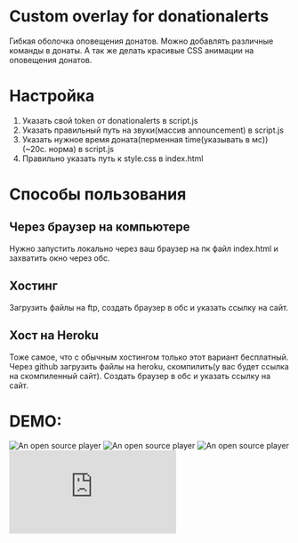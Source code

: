 # Custom overlay for donationalerts
Гибкая оболочка оповещения донатов.
Можно добавлять различные команды в донаты.
А так же делать красивые CSS анимации на оповещения донатов.

# Настройка
1) Указать свой token от donationalerts в script.js
2) Указать правильный путь на звуки(массив announcement) в script.js
3) Указать нужное время доната(перменная time(указывать в мс))(~20с. норма) в script.js
4) Правильно указать путь к style.css в index.html

# Способы пользования
## Через браузер на компьютере
Нужно запустить локально через ваш браузер на пк файл index.html и захватить окно через обс.
## Хостинг
Загрузить файлы на ftp, создать браузер в обс и указать ссылку на сайт.
## Хост на Heroku
Тоже самое, что с обычным хостингом только этот вариант бесплатный. Через github загрузить файлы на heroku, скомпилить(у вас будет ссылка на скомпиленный сайт). Создать браузер в обс и указать ссылку на сайт.

# DEMO: 
![An open source player](https://i.imgur.com/xyZ0ji4.gif)
![An open source player](https://i.imgur.com/X7pNUz0.gif)
![An open source player](https://i.imgur.com/XO8wUKP.gif)
![Страница настроек](https://gnil.site/donats/setting.html)
